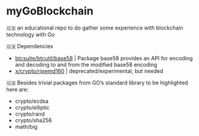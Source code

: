 # myGoBlockchain

🇬🇧 an educational repo to do gather some experience with blockchain technology with Go 

🇬🇧 Dependencies
* [btcsuite/btcutil/base58](https://github.com/btcsuite/btcd/tree/master/btcutil/base58) | Package base58 provides an API for encoding and decoding to and from the modified base58 encoding 
* [x/crypto/ripemd160](https://pkg.go.dev/golang.org/x/crypto/ripemd160) |  deprecated/experimental, but needed

🇬🇧 Besides trivial packages from GO’s standard library to be highlighted here are:
* crypto/ecdsa
* crypto/elliptic
* crypto/rand
* crypto/sha256
* math/big
